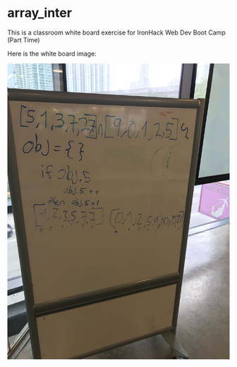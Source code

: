# array_inter

This is a classroom white board exercise for IronHack Web Dev Boot Camp (Part Time)

Here is the white board image:

<img src="white-board.jpg" />